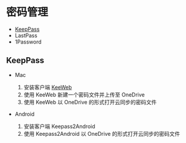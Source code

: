 # 密码管理

- [KeepPass](https://keepass.info)
- LastPass
- 1Password

## KeepPass

- Mac

    1. 安装客户端 [KeeWeb](https://keeweb.info/)
    2. 使用 KeeWeb 新建一个密码文件并上传至 OneDrive
    3. 使用 KeeWeb 以 OneDrive 的形式打开云同步的密码文件

- Android

    1. 安装客户端 Keepass2Android
    2. 使用 Keepass2Android 以 OneDrive 的形式打开云同步的密码文件
